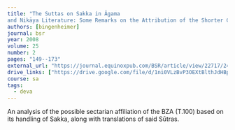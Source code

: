 ```yaml
---
title: "The Suttas on Sakka in Āgama
and Nikāya Literature: Some Remarks on the Attribution of the Shorter Chinese Saṃyukta Āgama"
authors: [bingenheimer]
journal: bsr
year: 2008
volume: 25
number: 2
pages: "149--173"
external_url: "https://journal.equinoxpub.com/BSR/article/view/22717/24844"
drive_links: ["https://drive.google.com/file/d/1ni0VLzBvP3OEXtBlthJdHBpJ1-Hilcch/view?usp=drivesdk"]
course: sa
tags:
  - deva
---
```


An analysis of the possible sectarian affiliation of the BZA (T.100) based on its handling of Sakka, along with translations of said Sūtras.
